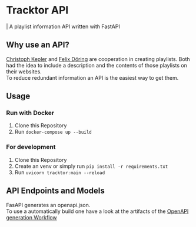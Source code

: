 # Tracktor API

| A playlist information API written with FastAPI

## Why use an API?

[Christoph Kepler](https://github.com/MarauderXtreme) and [Felix Döring](https://github.com/h4llow3En) are cooperation in creating playlists. Both had the idea to include a description and the contents of those playlists on their websites.  
To reduce redundant information an API is the easiest way to get them.

## Usage

### Run with Docker

1. Clone this Repository
2. Run `docker-compose up --build`

### For development

1. Clone this Repository
2. Create an venv or simply run `pip install -r requirements.txt`
3. Run `uvicorn tracktor:main --reload`

## API Endpoints and Models

FasAPI generates an openapi.json.  
To use a automatically build one have a look at the artifacts of the [OpenAPI generation Workflow](https://github.com/tracktor-one/tracktor/actions/workflows/openapi.yml)

